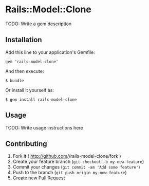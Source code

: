 # Rails::Model::Clone

TODO: Write a gem description

## Installation

Add this line to your application's Gemfile:

    gem 'rails-model-clone'

And then execute:

    $ bundle

Or install it yourself as:

    $ gem install rails-model-clone

## Usage

TODO: Write usage instructions here

## Contributing

1. Fork it ( http://github.com/<my-github-username>/rails-model-clone/fork )
2. Create your feature branch (`git checkout -b my-new-feature`)
3. Commit your changes (`git commit -am 'Add some feature'`)
4. Push to the branch (`git push origin my-new-feature`)
5. Create new Pull Request
